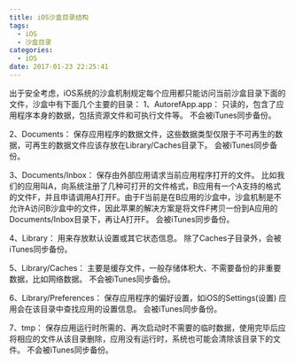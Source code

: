 ```yaml
---
title: iOS沙盒目录结构
tags:
  - iOS
  - 沙盒目录
categories:
  - iOS
date: 2017-01-23 22:25:41
---
```


出于安全考虑，iOS系统的沙盒机制规定每个应用都只能访问当前沙盒目录下面的文件，沙盒中有下面几个主要的目录：
1、AutorefApp.app：
只读的，包含了应用程序本身的数据，包括资源文件和可执行文件等。
不会被iTunes同步备份。

2、Documents：
保存应用程序的数据文件，这些数据类型仅限于不可再生的数据，可再生的数据文件应该存放在Library/Caches目录下。
会被iTunes同步备份。

3、Documents/Inbox：
保存由外部应用请求当前应用程序打开的文件。
比如我们的应用叫A，向系统注册了几种可打开的文件格式，B应用有一个A支持的格式的文件F，并且申请调用A打开F。由于F当前是在B应用的沙盒中，沙盒机制是不允许A访问B沙盒中的文件，因此苹果的解决方案是将文件F拷贝一份到A应用的Documents/Inbox目录下，再让A打开F。
会被iTunes同步备份。

4、Library：
用来存放默认设置或其它状态信息。
除了Caches子目录外，会被iTunes同步备份。

5、Library/Caches：
主要是缓存文件，一般存储体积大、不需要备份的非重要数据，比如网络数据。
不会被iTunes同步备份。

6、Library/Preferences：
保存应用程序的偏好设置，如iOS的Settings(设置) 应⽤会在该目录中查找应⽤的设置信息。
会被iTunes同步备份。

7、tmp：
保存应⽤运行时所需的、再次启动时不需要的临时数据，使⽤完毕后应将相应的文件从该目录删除，应用没有运行时，系统也可能会清除该目录下的文件。
不会被iTunes同步备份。